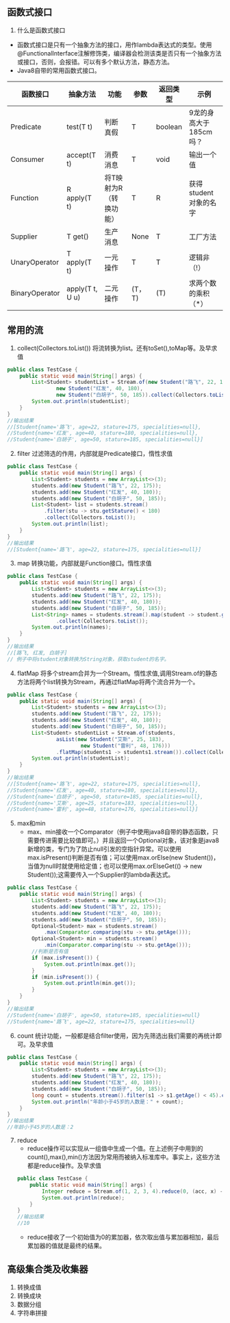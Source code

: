 ## 函数式接口
1. 什么是函数式接口
* 函数式接口是只有一个抽象方法的接口，用作lambda表达式的类型。使用@FunctionalInterface注解修饰类，编译器会检测该类是否只有一个抽象方法或接口，否则，会报错。可以有多个默认方法，静态方法。
* Java8自带的常用函数式接口。

 |函数接口 |抽象方法 |功能 |参数 |返回类型 |示例 |
 | --      | --     | --  | --  | --      | --  |
 |Predicate|test(T t)|判断真假|T|boolean|9龙的身高大于185cm吗？|
 |Consumer|accept(T t)|消费消息|T|void|输出一个值|
 |Function|R apply(T t)|将T映射为R（转换功能）|T|R|获得student对象的名字|
 |Supplier|T get()|生产消息|None|T|工厂方法|
 |UnaryOperator|T apply(T t)|一元操作|T|T|逻辑非（!）|
 |BinaryOperator|apply(T t, U u)|二元操作|(T，T)|(T)|求两个数的乘积（*）|
 
 ## 常用的流
1. collect(Collectors.toList()) 将流转换为list。还有toSet(),toMap等。及早求值
```java
public class TestCase {
    public static void main(String[] args) {
        List<Student> studentList = Stream.of(new Student("路飞", 22, 175),
                new Student("红发", 40, 180),
                new Student("白胡子", 50, 185)).collect(Collectors.toList());
        System.out.println(studentList);
    }
}
//输出结果
//[Student{name='路飞', age=22, stature=175, specialities=null}, 
//Student{name='红发', age=40, stature=180, specialities=null}, 
//Student{name='白胡子', age=50, stature=185, specialities=null}]
```

2. filter 过滤筛选的作用，内部就是Predicate接口，惰性求值
```java
public class TestCase {
    public static void main(String[] args) {
        List<Student> students = new ArrayList<>(3);
        students.add(new Student("路飞", 22, 175));
        students.add(new Student("红发", 40, 180));
        students.add(new Student("白胡子", 50, 185));
        List<Student> list = students.stream()
            .filter(stu -> stu.getStature() < 180)
            .collect(Collectors.toList());
        System.out.println(list);
    }
}
//输出结果
//[Student{name='路飞', age=22, stature=175, specialities=null}]
```

3. map 转换功能，内部就是Function接口。惰性求值
```java
public class TestCase {
    public static void main(String[] args) {
        List<Student> students = new ArrayList<>(3);
        students.add(new Student("路飞", 22, 175));
        students.add(new Student("红发", 40, 180));
        students.add(new Student("白胡子", 50, 185));
        List<String> names = students.stream().map(student -> student.getName())
                .collect(Collectors.toList());
        System.out.println(names);
    }
}
//输出结果
//[路飞, 红发, 白胡子]
// 例子中将student对象转换为String对象，获取student的名字。
```

4. flatMap 将多个stream合并为一个Stream。惰性求值,调用Stream.of的静态方法将两个list转换为Stream，再通过flatMap将两个流合并为一个。
```java
public class TestCase {
    public static void main(String[] args) {
        List<Student> students = new ArrayList<>(3);
        students.add(new Student("路飞", 22, 175));
        students.add(new Student("红发", 40, 180));
        students.add(new Student("白胡子", 50, 185));
        List<Student> studentList = Stream.of(students,
                asList(new Student("艾斯", 25, 183),
                        new Student("雷利", 48, 176)))
                .flatMap(students1 -> students1.stream()).collect(Collectors.toList());
        System.out.println(studentList);
    }
}
//输出结果
//[Student{name='路飞', age=22, stature=175, specialities=null}, 
//Student{name='红发', age=40, stature=180, specialities=null}, 
//Student{name='白胡子', age=50, stature=185, specialities=null}, 
//Student{name='艾斯', age=25, stature=183, specialities=null},
//Student{name='雷利', age=48, stature=176, specialities=null}]
```


5. max和min
	* max、min接收一个Comparator（例子中使用java8自带的静态函数，只需要传进需要比较值即可。）并且返回一个Optional对象，该对象是java8新增的类，专门为了防止null引发的空指针异常。可以使用max.isPresent()判断是否有值；可以使用max.orElse(new Student())，当值为null时就使用给定值；也可以使用max.orElseGet(() -> new Student());这需要传入一个Supplier的lambda表达式。
```java
public class TestCase {
    public static void main(String[] args) {
        List<Student> students = new ArrayList<>(3);
        students.add(new Student("路飞", 22, 175));
        students.add(new Student("红发", 40, 180));
        students.add(new Student("白胡子", 50, 185));
        Optional<Student> max = students.stream()
            .max(Comparator.comparing(stu -> stu.getAge()));
        Optional<Student> min = students.stream()
            .min(Comparator.comparing(stu -> stu.getAge()));
        //判断是否有值
        if (max.isPresent()) {
            System.out.println(max.get());
        }
        if (min.isPresent()) {
            System.out.println(min.get());
        }
    }
}
//输出结果
//Student{name='白胡子', age=50, stature=185, specialities=null}
//Student{name='路飞', age=22, stature=175, specialities=null}
```

6. count 统计功能，一般都是结合filter使用，因为先筛选出我们需要的再统计即可。及早求值
```java
public class TestCase {
    public static void main(String[] args) {
        List<Student> students = new ArrayList<>(3);
        students.add(new Student("路飞", 22, 175));
        students.add(new Student("红发", 40, 180));
        students.add(new Student("白胡子", 50, 185));
        long count = students.stream().filter(s1 -> s1.getAge() < 45).count();
        System.out.println("年龄小于45岁的人数是：" + count);
    }
}
//输出结果
//年龄小于45岁的人数是：2
```

7. reduce
	* reduce操作可以实现从一组值中生成一个值。在上述例子中用到的count(),max(),min()方法因为常用而被纳入标准库中。事实上，这些方法都是reduce操作。及早求值
	 ```java
	 public class TestCase {
	     public static void main(String[] args) {
	         Integer reduce = Stream.of(1, 2, 3, 4).reduce(0, (acc, x) -> acc+ x);
	         System.out.println(reduce);
	     }
	 }
	 //输出结果
	 //10
	```
	* reduce接收了一个初始值为0的累加器，依次取出值与累加器相加，最后累加器的值就是最终的结果。

## 高级集合类及收集器
1. 转换成值
2. 转换成块
3. 数据分组
4. 字符串拼接